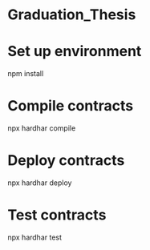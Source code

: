 # Graduation_Thesis

# Set up environment
npm install

# Compile contracts
npx hardhar compile

# Deploy contracts
npx hardhar deploy

# Test contracts
npx hardhar test 